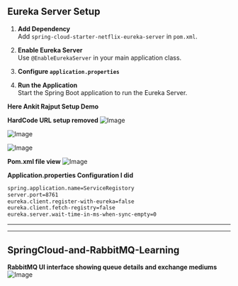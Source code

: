 ## Eureka Server Setup

1. **Add Dependency**  
   Add `spring-cloud-starter-netflix-eureka-server` in `pom.xml`.

2. **Enable Eureka Server**  
   Use `@EnableEurekaServer` in your main application class.

3. **Configure `application.properties`**    

4. **Run the Application**    
Start the Spring Boot application to run the Eureka Server. 

**Here Ankit Rajput Setup Demo**   

**HardCode URL setup removed** 
![Image](https://github.com/user-attachments/assets/4f44dc21-6c2d-404a-96f6-2ec5d834bcff)

![Image](https://github.com/user-attachments/assets/9d9ecf8a-8583-4b85-be08-9bbb3caba2c0)

![Image](https://github.com/user-attachments/assets/7f905aa1-0a4a-4aa9-aa00-a707783280ac) 

**Pom.xml file view** 
![Image](https://github.com/user-attachments/assets/c00124ad-c7e3-4421-b971-633dd8f56b20)
 

 **Application.properties Configuration I did** 
 ```bash
 spring.application.name=ServiceRegistory 
server.port=8761
eureka.client.register-with-eureka=false
eureka.client.fetch-registry=false
eureka.server.wait-time-in-ms-when-sync-empty=0
 ```
---
---- 



## SpringCloud-and-RabbitMQ-Learning 

**RabbitMQ UI interface showing queue details and exchange mediums** 
![Image](https://github.com/user-attachments/assets/44317c43-9ae2-428a-b8f8-f241593a5763)
